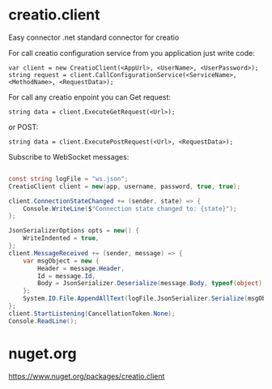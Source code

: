 # creatio.client
Easy connector .net standard connector for creatio

For call creatio configuration service from you application just write code:
```
var client = new CreatioClient(<AppUrl>, <UserName>, <UserPassword>);
string request = client.CallConfigurationService(<ServiceName>, <MethodName>, <RequestData>);
```

For call any creatio enpoint you can Get request:
```
string data = client.ExecuteGetRequest(<Url>);
```
or POST:
```
string data = client.ExecutePostRequest(<Url>, <RequestData>);
```

Subscribe to WebSocket messages:
```csharp

const string logFile = "ws.json";
CreatioClient client = new(app, username, password, true, true);

client.ConnectionStateChanged += (sender, state) => {
    Console.WriteLine($"Connection state changed to: {state}");
};

JsonSerializerOptions opts = new() {
    WriteIndented = true,
};
client.MessageReceived += (sender, message) => {
    var msgObject = new {
        Header = message.Header,
        Id = message.Id,
        Body = JsonSerializer.Deserialize(message.Body, typeof(object), opts)
    };
    System.IO.File.AppendAllText(logFile,JsonSerializer.Serialize(msgObject, opts), Encoding.UTF8);
};
client.StartListening(CancellationToken.None);
Console.ReadLine();
```
# nuget.org
https://www.nuget.org/packages/creatio.client